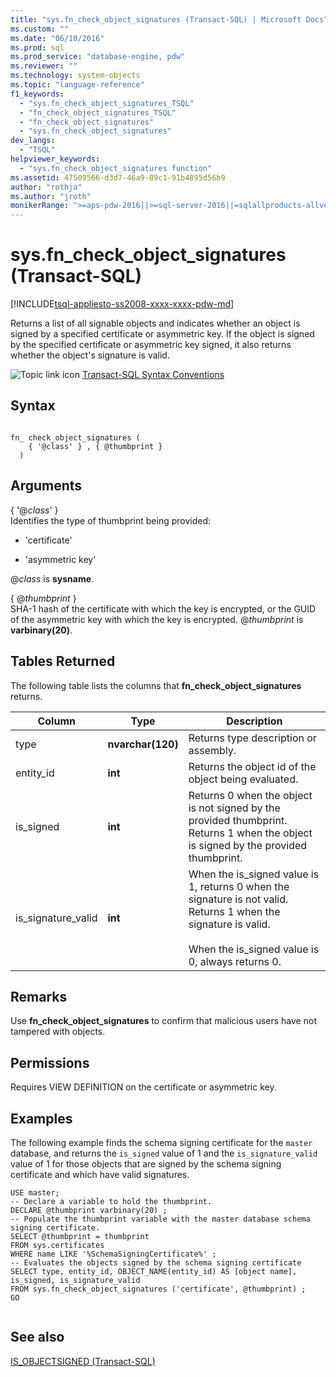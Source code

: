 ```yaml
---
title: "sys.fn_check_object_signatures (Transact-SQL) | Microsoft Docs"
ms.custom: ""
ms.date: "06/10/2016"
ms.prod: sql
ms.prod_service: "database-engine, pdw"
ms.reviewer: ""
ms.technology: system-objects
ms.topic: "language-reference"
f1_keywords: 
  - "sys.fn_check_object_signatures_TSQL"
  - "fn_check_object_signatures_TSQL"
  - "fn_check_object_signatures"
  - "sys.fn_check_object_signatures"
dev_langs: 
  - "TSQL"
helpviewer_keywords: 
  - "sys.fn_check_object_signatures function"
ms.assetid: 47509566-d3d7-46a9-89c1-91b4895d56b9
author: "rothja"
ms.author: "jroth"
monikerRange: ">=aps-pdw-2016||>=sql-server-2016||=sqlallproducts-allversions||>=sql-server-linux-2017||=azuresqldb-mi-current"
---
```

# sys.fn_check_object_signatures (Transact-SQL)
[!INCLUDE[tsql-appliesto-ss2008-xxxx-xxxx-pdw-md](../../includes/tsql-appliesto-ss2008-xxxx-xxxx-pdw-md.md)]

  Returns a list of all signable objects and indicates whether an object is signed by a specified certificate or asymmetric key. If the object is signed by the specified certificate or asymmetric key signed, it also returns whether the object's signature is valid.  
  
  
 ![Topic link icon](../../database-engine/configure-windows/media/topic-link.gif "Topic link icon") [Transact-SQL Syntax Conventions](../../t-sql/language-elements/transact-sql-syntax-conventions-transact-sql.md)  
  
## Syntax  
  
```  
  
fn_ check_object_signatures (   
    { '@class' } , { @thumbprint }   
  )   
```  
  
## Arguments  
 { '\@*class*' }  
 Identifies the type of thumbprint being provided:  
  
-   'certificate'  
  
-   'asymmetric key'  
  
 \@*class* is **sysname**.  
  
 { \@*thumbprint* }  
 SHA-1 hash of the certificate with which the key is encrypted, or the GUID of the asymmetric key with which the key is encrypted. \@*thumbprint* is **varbinary(20)**.  
  
## Tables Returned  
 The following table lists the columns that **fn_check_object_signatures** returns.  
  
|Column|Type|Description|  
|------------|----------|-----------------|  
|type|**nvarchar(120)**|Returns type description or assembly.|  
|entity_id|**int**|Returns the object id of the object being evaluated.|  
|is_signed|**int**|Returns 0 when the object is not signed by the provided thumbprint. Returns 1 when the object is signed by the provided thumbprint.|  
|is_signature_valid|**int**|When the is_signed value is 1, returns 0 when the signature is not valid. Returns 1 when the signature is valid.<br /><br /> When the is_signed value is 0, always returns 0.|  
  
## Remarks  
 Use **fn_check_object_signatures** to confirm that malicious users have not tampered with objects.  
  
## Permissions  
 Requires VIEW DEFINITION on the certificate or asymmetric key.  
  
## Examples  
 The following example finds the schema signing certificate for the `master` database, and returns the `is_signed` value of 1 and the `is_signature_valid` value of 1 for those objects that are signed by the schema signing certificate and which have valid signatures.  
  
```  
USE master;  
-- Declare a variable to hold the thumbprint.  
DECLARE @thumbprint varbinary(20) ;  
-- Populate the thumbprint variable with the master database schema signing certificate.  
SELECT @thumbprint = thumbprint   
FROM sys.certificates   
WHERE name LIKE '%SchemaSigningCertificate%' ;  
-- Evaluates the objects signed by the schema signing certificate  
SELECT type, entity_id, OBJECT_NAME(entity_id) AS [object name], is_signed, is_signature_valid  
FROM sys.fn_check_object_signatures ('certificate', @thumbprint) ;  
GO  
  
```  
  
## See also  
 [IS_OBJECTSIGNED &#40;Transact-SQL&#41;](../../t-sql/functions/is-objectsigned-transact-sql.md)  
  
  
